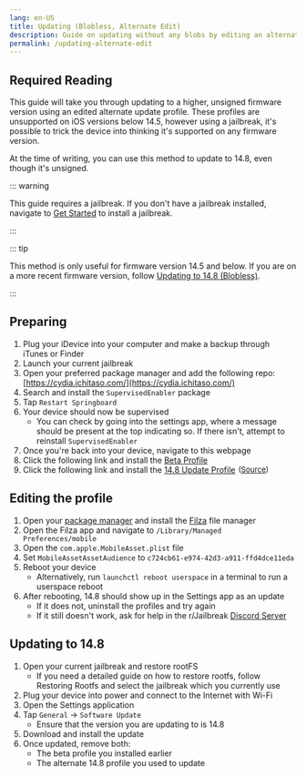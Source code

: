 ```yaml
---
lang: en-US
title: Updating (Blobless, Alternate Edit)
description: Guide on updating without any blobs by editing an alternate profile.
permalink: /updating-alternate-edit
---
```


## Required Reading

This guide will take you through updating to a higher, unsigned firmware version using an edited alternate update profile. These profiles are unsupported on iOS versions below 14.5, however using a jailbreak, it's possible to trick the device into thinking it's supported on any firmware version.

At the time of writing, you can use this method to update to 14.8, even though it's unsigned.

::: warning

This guide requires a jailbreak. If you don't have a jailbreak installed, navigate to [Get Started](/get-started) to install a jailbreak.

:::

::: tip

This method is only useful for firmware version 14.5 and below. If you are on a more recent firmware version, follow [Updating to 14.8 (Blobless)](/updating-to-14-8-(blobless-alternate)).

:::

## Preparing

1. Plug your iDevice into your computer and make a backup through iTunes or Finder
1. Launch your current jailbreak
1. Open your preferred package manager and add the following repo: [https://cydia.ichitaso.com/](https://cydia.ichitaso.com/)
1. Search and install the `SupervisedEnabler` package
1. Tap `Restart Springboard`
1. Your device should now be supervised
    - You can check by going into the settings app, where a message should be present at the top indicating so. If there isn't, attempt to reinstall `SupervisedEnabler`
1. Once you're back into your device, navigate to this webpage
1. Click the following link and install the [Beta Profile](https://cydia.ichitaso.com/no-ota15.mobileconfig)
1. Click the following link and install the [14.8 Update Profile](/assets/files/delay.mobileconfig) <span style="font-size: 13px; vertical-align: top; padding-left: .1em;">(<a href="https://dhinakg.github.io/delayed-otas.html" target="_blank">Source</a>)</span>

## Editing the profile

1. Open your [package manager](/package-managers) and install the [Filza](https://moreinfo.thebigboss.org/moreinfo/depiction.php?file=filzafilemanagerDp) file manager
1. Open the Filza app and navigate to `/Library/Managed Preferences/mobile`
1. Open the `com.apple.MobileAsset.plist` file
1. Set `MobileAssetAssetAudience` to `c724cb61-e974-42d3-a911-ffd4dce11eda`
1. Reboot your device
    - Alternatively, run `launchctl reboot userspace` in a terminal to run a userspace reboot
1. After rebooting, 14.8 should show up in the Settings app as an update 
    - If it does not, uninstall the profiles and try again
    - If it still doesn't work, ask for help in the r/Jailbreak [Discord Server](https://discord.gg/jb)

## Updating to 14.8

1. Open your current jailbreak and restore rootFS
    - If you need a detailed guide on how to restore rootfs, follow <router-link to="/restoring-rootfs">Restoring Rootfs</router-link> and select the jailbreak which you currently use
1. Plug your device into power and connect to the Internet with Wi-Fi
1. Open the Settings application
1. Tap `General` -> `Software Update`
    - Ensure that the version you are updating to is 14.8
1. Download and install the update
1. Once updated, remove both:
    - The beta profile you installed earlier
    - The alternate 14.8 profile you used to update